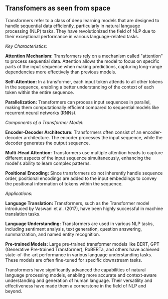 ## Transfomers as seen from space
Transformers refer to a class of deep learning models that are designed to handle sequential data efficiently, particularly in natural language processing (NLP) tasks. They have revolutionized the field of NLP due to their exceptional performance in various language-related tasks.

*Key Characteristics:*

**Attention Mechanism:** Transformers rely on a mechanism called "attention" to process sequential data. Attention allows the model to focus on specific parts of the input sequence when making predictions, capturing long-range dependencies more effectively than previous models.

**Self-Attention:** In a transformer, each input token attends to all other tokens in the sequence, enabling a better understanding of the context of each token within the entire sequence.

**Parallelization:** Transformers can process input sequences in parallel, making them computationally efficient compared to sequential models like recurrent neural networks (RNNs).

*Components of a Transformer Model:*

**Encoder-Decoder Architecture:** Transformers often consist of an encoder-decoder architecture. The encoder processes the input sequence, while the decoder generates the output sequence.

**Multi-Head Attention:** Transformers use multiple attention heads to capture different aspects of the input sequence simultaneously, enhancing the model's ability to learn complex patterns.

**Positional Encoding:** Since transformers do not inherently handle sequence order, positional encodings are added to the input embeddings to convey the positional information of tokens within the sequence.

*Applications:*

**Language Translation:** Transformers, such as the Transformer model introduced by Vaswani et al. (2017), have been highly successful in machine translation tasks.

**Language Understanding:** Transformers are used in various NLP tasks, including sentiment analysis, text generation, question answering, summarization, and named entity recognition.

**Pre-trained Models:** Large pre-trained transformer models like BERT, GPT (Generative Pre-trained Transformer), RoBERTa, and others have achieved state-of-the-art performance in various language understanding tasks. These models are often fine-tuned for specific downstream tasks.

Transformers have significantly advanced the capabilities of natural language processing models, enabling more accurate and context-aware understanding and generation of human language. Their versatility and effectiveness have made them a cornerstone in the field of NLP and beyond.

